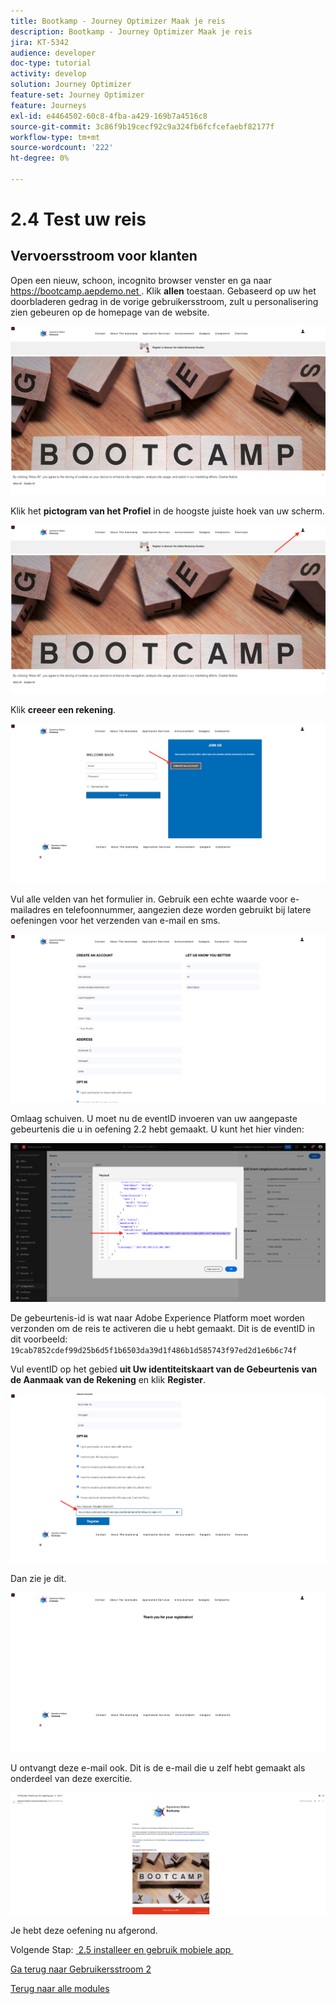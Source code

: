 ```yaml
---
title: Bootkamp - Journey Optimizer Maak je reis
description: Bootkamp - Journey Optimizer Maak je reis
jira: KT-5342
audience: developer
doc-type: tutorial
activity: develop
solution: Journey Optimizer
feature-set: Journey Optimizer
feature: Journeys
exl-id: e4464502-60c8-4fba-a429-169b7a4516c8
source-git-commit: 3c86f9b19cecf92c9a324fb6fcfcefaebf82177f
workflow-type: tm+mt
source-wordcount: '222'
ht-degree: 0%

---
```


# 2.4 Test uw reis

## Vervoersstroom voor klanten

Open een nieuw, schoon, incognito browser venster en ga naar [&#x200B; https://bootcamp.aepdemo.net &#x200B;](https://bootcamp.aepdemo.net). Klik **allen** toestaan. Gebaseerd op uw het doorbladeren gedrag in de vorige gebruikersstroom, zult u personalisering zien gebeuren op de homepage van de website.

![&#x200B; DSN &#x200B;](./images/web8a.png)

Klik het **pictogram van het Profiel** in de hoogste juiste hoek van uw scherm.

![&#x200B; Demo &#x200B;](./images/web8b.png)

Klik **creeer een rekening**.

![&#x200B; Demo &#x200B;](./images/pv5.png)

Vul alle velden van het formulier in. Gebruik een echte waarde voor e-mailadres en telefoonnummer, aangezien deze worden gebruikt bij latere oefeningen voor het verzenden van e-mail en sms.

![&#x200B; Demo &#x200B;](./images/pv7a.png)

Omlaag schuiven. U moet nu de eventID invoeren van uw aangepaste gebeurtenis die u in oefening 2.2 hebt gemaakt. U kunt het hier vinden:

![&#x200B; ACOP &#x200B;](./images/payloadeventID.png)

De gebeurtenis-id is wat naar Adobe Experience Platform moet worden verzonden om de reis te activeren die u hebt gemaakt. Dit is de eventID in dit voorbeeld: `19cab7852cdef99d25b6d5f1b6503da39d1f486b1d585743f97ed2d1e6b6c74f`

Vul eventID op het gebied **uit Uw identiteitskaart van de Gebeurtenis van de Aanmaak van de Rekening** en klik **Register**.

![&#x200B; Demo &#x200B;](./images/pv8a.png)

Dan zie je dit.

![&#x200B; Demo &#x200B;](./images/pv9.png)

U ontvangt deze e-mail ook. Dit is de e-mail die u zelf hebt gemaakt als onderdeel van deze exercitie.

![&#x200B; Demo &#x200B;](./images/pv10a.png)

Je hebt deze oefening nu afgerond.

Volgende Stap: [&#x200B; 2.5 installeer en gebruik mobiele app &#x200B;](./ex5.md)

[Ga terug naar Gebruikersstroom 2](./uc2.md)

[Terug naar alle modules](../../overview.md)
